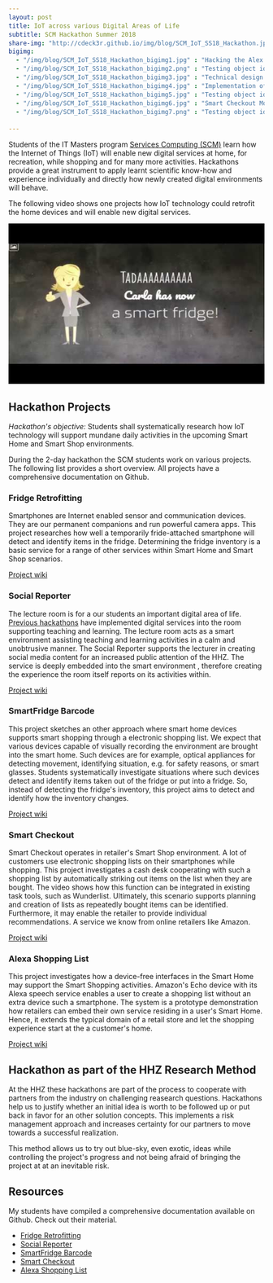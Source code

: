 ```yaml
---
layout: post
title: IoT across various Digital Areas of Life  
subtitle: SCM Hackathon Summer 2018
share-img: "http://cdeck3r.github.io/img/blog/SCM_IoT_SS18_Hackathon.jpg"
bigimg:
  - "/img/blog/SCM_IoT_SS18_Hackathon_bigimg1.jpg" : "Hacking the Alex shopping list (2018)"
  - "/img/blog/SCM_IoT_SS18_Hackathon_bigimg2.png" : "Testing object identification (2018)"
  - "/img/blog/SCM_IoT_SS18_Hackathon_bigimg3.jpg" : "Technical design of the Smart Checkout (2018)"
  - "/img/blog/SCM_IoT_SS18_Hackathon_bigimg4.jpg" : "Implementation of the Smart Checkout (2018)"
  - "/img/blog/SCM_IoT_SS18_Hackathon_bigimg5.jpg" : "Testing object identification (2018)"
  - "/img/blog/SCM_IoT_SS18_Hackathon_bigimg6.jpg" : "Smart Checkout Modelling session (2018)"
  - "/img/blog/SCM_IoT_SS18_Hackathon_bigimg7.png" : "Testing object identification at a fridge (2018)"

---
```


Students of the IT Masters program [Services Computing (SCM)](http://www.hhz.de/master/services-computing/) learn how the Internet of Things (IoT) will enable new digital services at home, for recreation, while shopping and for many more activities. Hackathons provide a great instrument to apply learnt scientific know-how and experience individually and directly how newly created digital environments will behave. 

The following video shows one projects how IoT technology could retrofit the home devices and will enable new digital services.

<div id="yt_embed_1" width="560" height="315"><img id="1" src="/img/blog/SCM_IoT_SS18_Hackathon_yt_preview.jpg" alt="Fridge Retrofitting, SCM Hackathon project @HHZ" width="560" height="315" /></div><script type="text/javascript">document.getElementById('yt_embed_1').onclick=function(){if(confirm("If you accept this message box by clicking OK, the Youtube video will load. Youtube will record your personal access related data and set a cookie in your browser. ")){var c = document.getElementById('1'); c.parentNode.removeChild(c); document.getElementById('yt_embed_1').innerHTML += '<iframe width="560" height="315" src="https://www.youtube-nocookie.com/embed/Y-nbPS77fcs?rel=0" frameborder="0" allow="autoplay; encrypted-media" allowfullscreen></iframe>';}else{alert("You find the video on //youtu.be/Y-nbPS77fcs");}}</script>


## Hackathon Projects

*Hackathon's objective:* Students shall systematically research how IoT technology will support mundane daily activities in the upcoming Smart Home and Smart Shop environments.

During the 2-day hackathon the SCM students work on various projects. The following list provides a short overview. All projects have a comprehensive documentation on Github.

### Fridge Retrofitting

Smartphones are Internet enabled sensor and communication devices. They are our permanent companions and run powerful camera apps. This project researches how well a temporarily fride-attached smartphone will detect and identify items in the fridge. Determining the fridge inventory is a basic service for a range of other services within Smart Home and Smart Shop scenarios.

[Project wiki](https://github.com/SelinaKlingler/Wahlfach-IoT_4_Fridge-Retrofitting/wiki)

### Social Reporter

The lecture room is for a our students an important digital area of life. [Previous hackathons](/2017-06-13-SCM-IoTHackathon/) have implemented digital services into  the room supporting teaching and learning. The lecture room acts as a smart environment assisting teaching and learning activities in a calm and unobtrusive manner. The Social Reporter supports the lecturer in creating social media content for an increased public attention of the HHZ. The service is deeply embedded into the smart environment , therefore creating the experience the room itself reports on its activities within.

[Project wiki](https://github.com/DimiKie/IoT_Social-Reporter/wiki)

### SmartFridge Barcode

This project sketches an other approach where smart home devices supports smart shopping through a electronic shopping list. We expect that various devices capable of visually recording the environment are brought into the smart home. Such devices are for example, optical appliances for detecting movement, identifying situation, e.g. for safety reasons, or smart glasses. 
Students systematically investigate situations where such devices detect and identify items taken out of the fridge or put into a fridge. So, instead of detecting the fridge's inventory, this project aims to detect and identify how the inventory changes. 

[Project wiki](https://github.com/RichiWolf/HHZ_Hackathon_SmartFridge_Barcode/wiki)

### Smart Checkout

Smart Checkout operates in retailer's Smart Shop environment. A lot of customers use electronic shopping lists on their smartphones while shopping. This project investigates a cash desk cooperating with such a shopping list by automatically striking out items on the list when they are bought. The video shows how this function can be integrated in existing task tools, such as Wunderlist. Ultimately, this scenario supports planning and creation of lists as repeatedly bought items can be identified. Furthermore, it may enable the retailer to provide individual recommendations. A service we know from online retailers like Amazon. 

[Project wiki](https://github.com/Soley02/IoTBarcodeHHZ)

### Alexa Shopping List

This project investigates how a device-free interfaces in the Smart Home may support the Smart Shopping activities. Amazon's Echo device with its Alexa speech service enables a user to create a shopping list without an extra device such a smartphone. The system is a prototype demonstration how retailers can embed their own service residing in a user's Smart Home. Hence, it extends the typical domain of a retail store and let the shopping experience start at the a customer's home.

[Project wiki](https://iot-hackathon.gitbook.io/project/)

## Hackathon as part of the HHZ Research Method

At the HHZ these hackathons are part of the process to cooperate with partners from the industry on challenging reasearch questions. Hackathons help us to justify whether an initial idea is worth to be followed up or put back in favor for an other solution concepts. This implements a risk management approach and increases certainty for our partners to move towards a successful realization.

This method allows us to try out blue-sky, even exotic, ideas while controlling the project's progress and not being afraid of bringing the project at at an inevitable risk.

## Resources

My students have compiled a comprehensive documentation available on Github. Check out their material.

* [Fridge Retrofitting](https://github.com/SelinaKlingler/Wahlfach-IoT_4_Fridge-Retrofitting/wiki)
* [Social Reporter](https://github.com/DimiKie/IoT_Social-Reporter/wiki)
* [SmartFridge Barcode](https://github.com/RichiWolf/HHZ_Hackathon_SmartFridge_Barcode/wiki)
* [Smart Checkout](https://github.com/Soley02/IoTBarcodeHHZ)
* [Alexa Shopping List](https://iot-hackathon.gitbook.io/project/)

